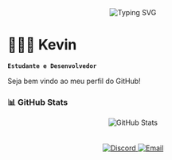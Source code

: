 
<div align="center">
  <img src="https://readme-typing-svg.demolab.com?font=Fira+Code&size=25&duration=4000&pause=500&color=00FF00&center=true&vCenter=true&width=500&lines=Welcome+to+my+profile!;I'm+Kevin!" alt="Typing SVG" />
</div>

# 👩🏻‍💻 Kevin

**`Estudante e Desenvolvedor`**

Seja bem vindo ao meu perfil do GitHub!

<p align="left">
  
### 📊 GitHub Stats

<div align="center">
  <img src="https://github-readme-stats.vercel.app/api?username=kev1n999&show_icons=true&theme=dark&cache_seconds=43200" alt="GitHub Stats" />
</div>

<br/>
<br/>

<div align="center">
  <a href="https://discord.com/users/1284623028323483715">
    <img src="https://img.shields.io/badge/Discord-5865F2?logo=discord&logoColor=white&style=for-the-badge" alt="Discord" />
</a>
   <a href="https://mail.google.com/mail/?view=cm&fs=1&to=kevin.sqb09@gmail.com" >
    <img src="https://img.shields.io/badge/Email-D14836?logo=gmail&logoColor=white&style=for-the-badge" alt="Email" />
</a>
  
</div>
</div>
